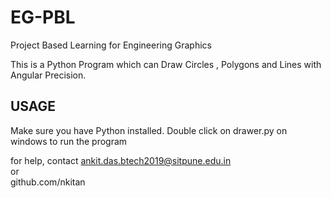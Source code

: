 # EG-PBL
Project Based Learning for Engineering Graphics


This is a Python Program which can Draw Circles , Polygons and Lines with Angular Precision. 

USAGE
-----

Make sure you have Python installed.
Double click on drawer.py on windows to run the program

for help, contact ankit.das.btech2019@sitpune.edu.in                                                     
or                                    
github.com/nkitan
